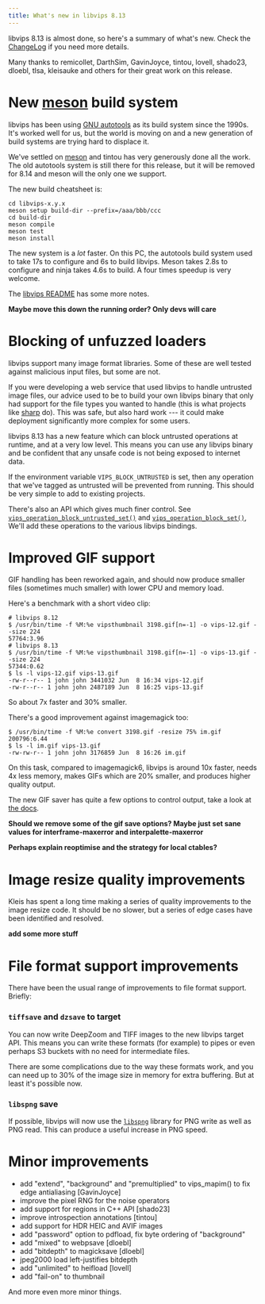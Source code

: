```yaml
---
title: What's new in libvips 8.13
---
```


libvips 8.13 is almost done, so here's a summary of what's new. Check
the [ChangeLog](https://github.com/libvips/libvips/blob/master/ChangeLog)
if you need more details.

Many thanks to remicollet, DarthSim, GavinJoyce, tintou, lovell, shado23,
dloebl, tlsa, kleisauke and others for their great work on
this release.

# New [meson](https://mesonbuild.com) build system

libvips has been using [GNU
autotools](https://www.gnu.org/software/automake/manual/html_node/Autotools-Introduction.html)
as its build system since the 1990s. It's worked well for us, but the
world is moving on and a new generation of build systems are trying hard
to displace it.

We've settled on [meson](https://mesonbuild.com) and tintou has very
generously done all the work. The old autotools system is still there for this
release, but it will be removed for 8.14 and meson will the only one we
support.

The new build cheatsheet is:

```
cd libvips-x.y.x
meson setup build-dir --prefix=/aaa/bbb/ccc
cd build-dir
meson compile
meson test
meson install
```

The new system is a *lot* faster. On this PC, the autotools build system used 
to take 17s to configure and 6s to build libvips. Meson takes 2.8s to
configure and ninja takes 4.6s to build. A four times speedup is very welcome.

The [libvips
README](https://github.com/libvips/libvips/blob/master/README.md#building-from-source)
has some more notes.

**Maybe move this down the running order? Only devs will care**

# Blocking of unfuzzed loaders 

libvips support many image format libraries. Some of these are well tested
against malicious input files, but some are not.

If you were developing a web service that used libvips to handle untrusted
image files, our advice used to be to build your own libvips binary that
only had support for the file types you wanted to handle (this is what
projects like [sharp](https://sharp.pixelplumbing.com) do).  This was safe,
but also hard work --- it could make deployment significantly more complex
for some users.

libvips 8.13 has a new feature which can block untrusted operations at
runtime, and at a very low level. This means you can use any libvips binary
and be confident that any unsafe code is not being exposed to internet data.

If the environment variable `VIPS_BLOCK_UNTRUSTED` is set, then any operation
that we've tagged as untrusted will be prevented from running. This should
be very simple to add to existing projects.

There's also an API which gives much finer control. See
[`vips_operation_block_untrusted_set()`](link) and
[`vips_operation_block_set()`](link), We'll add these operations to the
various libvips bindings.

# Improved GIF support

GIF handling has been reworked again, and should now produce smaller files
(sometimes much smaller) with lower CPU and memory load.

Here's a benchmark with a short video clip:

```
# libvips 8.12
$ /usr/bin/time -f %M:%e vipsthumbnail 3198.gif[n=-1] -o vips-12.gif --size 224
57764:3.96
# libvips 8.13
$ /usr/bin/time -f %M:%e vipsthumbnail 3198.gif[n=-1] -o vips-13.gif --size 224
57344:0.62
$ ls -l vips-12.gif vips-13.gif
-rw-r--r-- 1 john john 3441032 Jun  8 16:34 vips-12.gif
-rw-r--r-- 1 john john 2487189 Jun  8 16:25 vips-13.gif
```

So about 7x faster and 30% smaller.

There's a good improvement against imagemagick too:

```
$ /usr/bin/time -f %M:%e convert 3198.gif -resize 75% im.gif
200796:6.44
$ ls -l im.gif vips-13.gif 
-rw-rw-r-- 1 john john 3176859 Jun  8 16:26 im.gif
```

On this task, compared to imagemagick6, libvips is around 10x faster,
needs 4x less memory, makes GIFs which are 20% smaller, and produces higher
quality output.

The new GIF saver has quite a few options to control output, take a look at
[the docs](link).

**Should we remove some of the gif save options? Maybe just set sane values
for interframe-maxerror and interpalette-maxerror**

**Perhaps explain reoptimise and the strategy for local ctables?**

# Image resize quality improvements

Kleis has spent a long time making a series of quality improvements to the
image resize code. It should be no slower, but a series of edge cases have
been identified and resolved.

**add some more stuff**

# File format support improvements

There have been the usual range of improvements to file format support.
Briefly:

### `tiffsave` and `dzsave` to target

You can now write DeepZoom and TIFF images to the new libvips target API. This
means you can write these formats (for example) to pipes or even perhaps S3
buckets with no need for intermediate files.

There are some complications due to the way these formats work, and you can
need up to 30% of the image size in memory for extra buffering. But at least
it's possible now.

### `libspng` save

If possible, libvips will now use the
[`libspng`](https://github.com/randy408/libspng) library for PNG write as
well as PNG read.  This can produce a useful increase in PNG speed.

# Minor improvements

- add "extend", "background" and "premultiplied" to vips_mapim() to fix edge
  antialiasing [GavinJoyce]
- improve the pixel RNG for the noise operators
- add support for regions in C++ API [shado23]
- improve introspection annotations [tintou]
- add support for HDR HEIC and AVIF images
- add "password" option to pdfload, fix byte ordering of "background"
- add "mixed" to webpsave [dloebl]
- add "bitdepth" to magicksave [dloebl]
- jpeg2000 load left-justifies bitdepth
- add "unlimited" to heifload [lovell]
- add "fail-on" to thumbnail

And more even more minor things.
